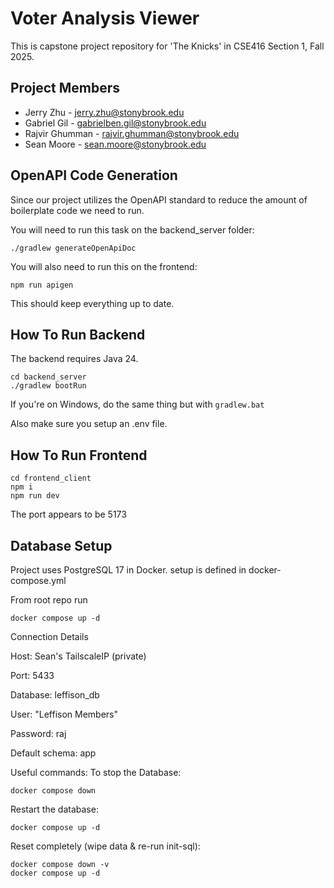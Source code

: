 # Voter Analysis Viewer

This is capstone project repository for 'The Knicks' in CSE416 Section 1,
Fall 2025.

## Project Members

- Jerry Zhu - jerry.zhu@stonybrook.edu
- Gabriel Gil - gabrielben.gil@stonybrook.edu
- Rajvir Ghumman - rajvir.ghumman@stonybrook.edu
- Sean Moore - sean.moore@stonybrook.edu

## OpenAPI Code Generation
Since our project utilizes the OpenAPI standard to reduce the amount of boilerplate code
we need to run.

You will need to run this task on the backend_server folder:
```
./gradlew generateOpenApiDoc
```

You will also need to run this on the frontend:
```
npm run apigen
```

This should keep everything up to date.

## How To Run Backend

The backend requires Java 24.

```
cd backend_server
./gradlew bootRun
```

If you're on Windows, do the same thing but with `gradlew.bat`

Also make sure you setup an .env file.

## How To Run Frontend

```
cd frontend_client
npm i
npm run dev
```

The port appears to be 5173

## Database Setup

Project uses PostgreSQL 17 in Docker. setup is defined in docker-compose.yml

From root repo run

```
docker compose up -d
```

Connection Details

Host: Sean's TailscaleIP (private)

Port: 5433

Database: leffison_db

User: "Leffison Members"

Password: raj

Default schema: app

Useful commands:
To stop the Database:
```
docker compose down
```
Restart the database:
```
docker compose up -d
```
Reset completely (wipe data & re-run init-sql):
```
docker compose down -v
docker compose up -d
```
